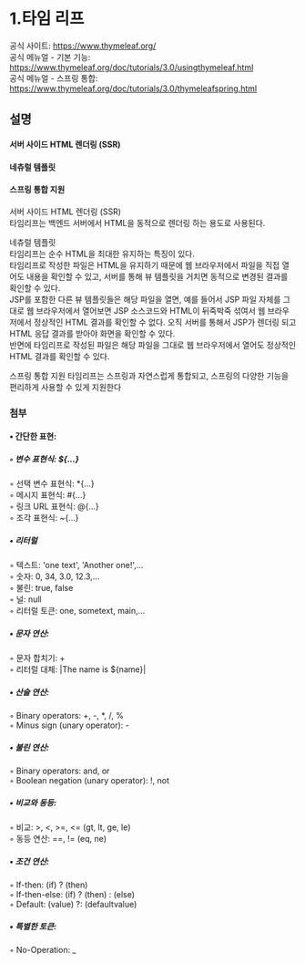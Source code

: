 # 1.타임 리프
공식 사이트: https://www.thymeleaf.org/  
공식 메뉴얼 - 기본 기능: https://www.thymeleaf.org/doc/tutorials/3.0/usingthymeleaf.html  
공식 메뉴얼 - 스프링 통합: https://www.thymeleaf.org/doc/tutorials/3.0/thymeleafspring.html  

## 설명
#### 서버 사이드 HTML 렌더링 (SSR)  
#### 네츄럴 템플릿  
#### 스프링 통합 지원  
  
서버 사이드 HTML 렌더링 (SSR)  
타임리프는 백엔드 서버에서 HTML을 동적으로 렌더링 하는 용도로 사용된다.  
  
네츄럴 템플릿  
타임리프는 순수 HTML을 최대한 유지하는 특징이 있다.  
타임리프로 작성한 파일은 HTML을 유지하기 때문에 웹 브라우저에서 파일을 직접 열어도 내용을 확인할
수 있고, 서버를 통해 뷰 템플릿을 거치면 동적으로 변경된 결과를 확인할 수 있다.  
JSP를 포함한 다른 뷰 템플릿들은 해당 파일을 열면, 예를 들어서 JSP 파일 자체를 그대로 웹 브라우저에서
열어보면 JSP 소스코드와 HTML이 뒤죽박죽 섞여서 웹 브라우저에서 정상적인 HTML 결과를 확인할 수
없다.   오직 서버를 통해서 JSP가 렌더링 되고 HTML 응답 결과를 받아야 화면을 확인할 수 있다.  
반면에 타임리프로 작성된 파일은 해당 파일을 그대로 웹 브라우저에서 열어도 정상적인 HTML 결과를
확인할 수 있다.  
  
스프링 통합 지원
타임리프는 스프링과 자연스럽게 통합되고, 스프링의 다양한 기능을 편리하게 사용할 수 있게 지원한다
  
### 첨부
#### • 간단한 표현:  
##### ◦ 변수 표현식: ${...}  
 ◦ 선택 변수 표현식: *{...}  
 ◦ 메시지 표현식: #{...}  
 ◦ 링크 URL 표현식: @{...}  
 ◦ 조각 표현식: ~{...}  
##### • 리터럴  
 ◦ 텍스트: 'one text', 'Another one!',…  
 ◦ 숫자: 0, 34, 3.0, 12.3,…  
 ◦ 불린: true, false  
 ◦ 널: null  
 ◦ 리터럴 토큰: one, sometext, main,…  
##### • 문자 연산:  
 ◦ 문자 합치기: +  
 ◦ 리터럴 대체: |The name is ${name}|  
##### • 산술 연산:  
 ◦ Binary operators: +, -, *, /, %  
 ◦ Minus sign (unary operator): -  
##### • 불린 연산:  
 ◦ Binary operators: and, or  
 ◦ Boolean negation (unary operator): !, not  
##### • 비교와 동등:  
 ◦ 비교: >, <, >=, <= (gt, lt, ge, le)  
 ◦ 동등 연산: ==, != (eq, ne)  
##### • 조건 연산:  
 ◦ If-then: (if) ? (then)  
 ◦ If-then-else: (if) ? (then) : (else)  
 ◦ Default: (value) ?: (defaultvalue)  
##### • 특별한 토큰:  
 ◦ No-Operation: _  
